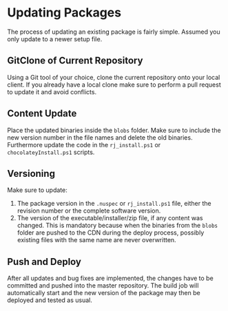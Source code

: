
# Updating Packages

The process of updating an existing package is fairly simple. Assumed you only update to a newer setup file.

## GitClone of Current Repository

Using a Git tool of your choice, clone the current repository onto your local client. If you already have a local clone make sure to perform a pull request to update it and avoid conflicts.

## Content Update

Place the updated binaries inside the `blobs` folder. Make sure to include the new version number in the file names and delete the old binaries. Furthermore update the code in the `rj_install.ps1` or `chocolateyInstall.ps1` scripts.

## Versioning

Make sure to update:

1. The package version in the `.nuspec` or `rj_install.ps1` file, either the revision number or the complete software version.
2. The version of the executable/installer/zip file, if any content was changed. This is mandatory because when the binaries from the `blobs` folder are pushed to the CDN during the deploy process, possibly existing files with the same name are never overwritten.

## Push and Deploy

After all updates and bug fixes are implemented, the changes have to be committed and pushed into the master repository. The build job will automatically start and the new version of the package may then be deployed and tested as usual.
